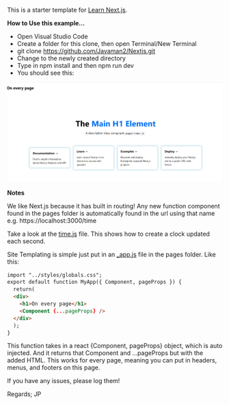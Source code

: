 This is a starter template for [Learn Next.js](https://nextjs.org/learn).

**How to Use this example...**
- Open Visual Studio Code
- Create a folder for this clone, then open Terminal/New Terminal
- git clone https://github.com/Javaman2/Nextjs.git
- Change to the newly created directory
- Type in npm install and then npm run dev
- You should see this:

![](public/demo.png)

**Notes**

We like Next.js because it has built in routing! Any new function component found in the pages folder is automatically found in the url
using that name e.g. https://localhost:3000/time

Take a look at the [time.js](https://github.com/Javaman2/Nextjs/blob/main/pages/time.js) file. This shows how to create a clock updated each second.

Site Templating is simple just put in an [_app.js](https://github.com/Javaman2/Nextjs/blob/main/pages/_app.js) file in the pages folder. Like this:

```html
import "../styles/globals.css";
export default function MyApp({ Component, pageProps }) {
  return(
  <div>
    <h1>On every page</h1>
    <Component {...pageProps} />
  </div>
  );
}
```
This function takes in a react {Component, pageProps} object, which is auto injected. And it returns that Component and ...pageProps but with the added HTML.  This works for every page, meaning you can put in headers, menus, and footers on this page. 

If you have any issues, please log them!

Regards;
JP
